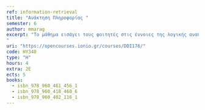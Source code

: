 ```yaml
---
ref: information-retrieval
title: "Ανάκτηση Πληροφορίας "
semester: 6
author: mmarag
excerpt: "Το μάθημα εισάγει τους φοιτητές στις έννοιες της λογικής αναπαράστασης κειμένων και τους εξοικειώνει με τα βασικά μοντέλα και διαδικασίες ανάκτησης πληροφοριών ούτως ώστε να αποκτήσουν μία συνολική αντίληψη επ ‘αυτών. Με την επιτυχή ολοκλήρωση του μαθήματος οι φοιτητές θα έχουν κατανοήσει τα βασικά χαρακτηριστικά των τεχνικών ανάκτησης πληροφορίας, καθώς και θα έχουν λάβει γνώση των βασικών εργαλείων, αλγορίθμων και μεθοδολογιών με τα οποία αυτή υλοποιείται στα σημερινά υπολογιστικά περιβάλλοντα.
"
uri: "https://opencourses.ionio.gr/courses/DDI176/"
code: ΗΥ340
type: "H"
hours: 4
extra: 2Ε
ects: 5
books:
  - isbn_978_960_461_456_1
  - isbn_978_960_418_460_6
  - isbn_978_960_402_116_1
---
```


